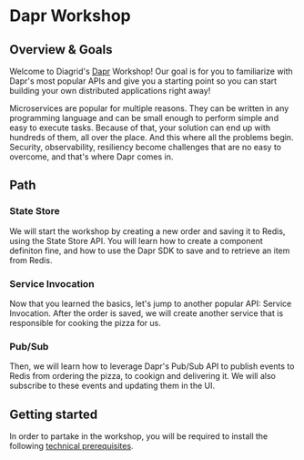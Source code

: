 # Dapr Workshop

## Overview & Goals

Welcome to Diagrid's [Dapr](https://dapr.io/) Workshop! Our goal is for you to familiarize with Dapr's most popular APIs and give you a starting point so you can start building your own distributed applications right away!

Microservices are popular for multiple reasons. They can be written in any programming language and can be small enough to perform simple and easy to execute tasks. Because of that, your solution can end up with hundreds of them, all over the place. And this where all the problems begin. Security, observability, resiliency become challenges that are no easy to overcome, and that's where Dapr comes in.

## Path

### State Store

We will start the workshop by creating a new order and saving it to Redis, using the State Store API. You will learn how to create a component definiton fine, and how to use the Dapr SDK to save and to retrieve an item from Redis.

### Service Invocation

Now that you learned the basics, let's jump to another popular API: Service Invocation. After the order is saved, we will create another service that is responsible for cooking the pizza for us.

### Pub/Sub

Then, we will learn how to leverage Dapr's Pub/Sub API to publish events to Redis from ordering the pizza, to cookign and delivering it. We will also subscribe to these events and updating them in the UI.

## Getting started

In order to partake in the workshop, you will be required to install the following [technical prerequisites](./docs/prerequisites.md).
